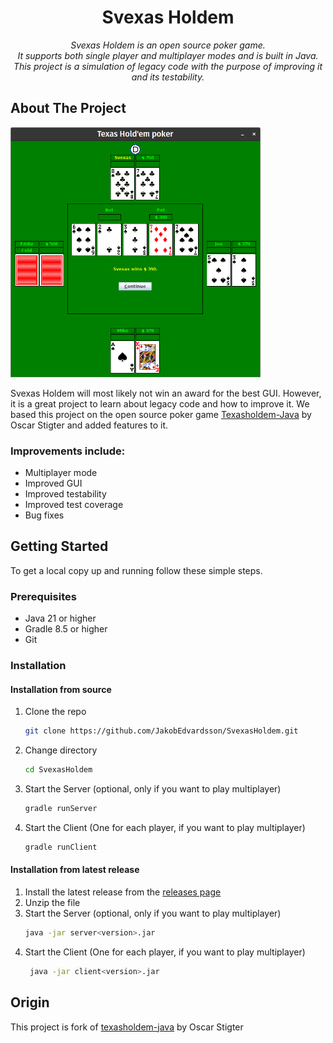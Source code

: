 <h1 align="center">Svexas Holdem</h1>
<p align="center"><i>
    Svexas Holdem is an open source poker game.
    <br/>
    It supports both single player and multiplayer modes and is built in Java.  
    <br/>
    This project is a simulation of legacy code with the purpose of improving it and its testability.
</i></p>



<!-- ABOUT THE PROJECT -->
## About The Project

<img height="400" src="assets/images/InGame.png" width="400" alt="Image of the game"/>

Svexas Holdem will most likely not win an award for the best GUI.
However, it is a great project to learn about legacy code and how to improve it.
We based this project on the open source poker game
[Texasholdem-Java](https://code.google.com/archive/p/texasholdem-java/) by Oscar Stigter and added features to it.


### Improvements include:
* Multiplayer mode
* Improved GUI
* Improved testability
* Improved test coverage
* Bug fixes


<!-- GETTING STARTED -->
## Getting Started

To get a local copy up and running follow these simple steps.

### Prerequisites
* Java 21 or higher
* Gradle 8.5 or higher
* Git


### Installation

#### Installation from source

1. Clone the repo
   ```sh
   git clone https://github.com/JakobEdvardsson/SvexasHoldem.git
   ```
2. Change directory
   ```sh
   cd SvexasHoldem
   ```
3. Start the Server (optional, only if you want to play multiplayer)
   ```sh
   gradle runServer
   ```
4. Start the Client (One for each player, if you want to play multiplayer)
   ```sh
   gradle runClient
   ```


#### Installation from latest release

1. Install the latest release from the [releases page](https://github.com/JakobEdvardsson/SvexasHoldem/releases/)
2. Unzip the file
3. Start the Server (optional, only if you want to play multiplayer)
   ```sh
   java -jar server<version>.jar
   ```
4. Start the Client (One for each player, if you want to play multiplayer)
   ```sh
    java -jar client<version>.jar
    ```

## Origin

This project is fork of [texasholdem-java](https://code.google.com/p/texasholdem-java/) by Oscar Stigter